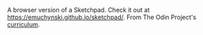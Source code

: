 A browser version of a Sketchpad. Check it out at https://emuchynski.github.io/sketchpad/.
From The Odin Project's [curriculum](http://www.theodinproject.com/web-development-101/html-css).
